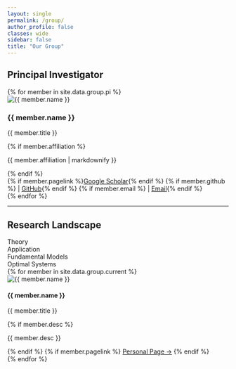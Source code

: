 ```yaml
---
layout: single
permalink: /group/
author_profile: false
classes: wide
sidebar: false
title: "Our Group"
---
```


## Principal Investigator
<div class="pi-container">
  {% for member in site.data.group.pi %}
  <div class="pi-card">
    <img src="{{ member.photolink | relative_url }}" alt="{{ member.name }}" class="pi-photo">
    <div class="pi-info">
      <h3>{{ member.name }}</h3>
      <p class="degree">{{ member.title }}</p>
      {% if member.affiliation %}
        <p class="affiliation">{{ member.affiliation | markdownify }}</p>
      {% endif %}
      <div class="links">
        {% if member.pagelink %}<a href="{{ member.pagelink }}" target="_blank">Google Scholar</a>{% endif %}
        {% if member.github %} | <a href="{{ member.github }}" target="_blank">GitHub</a>{% endif %}
        {% if member.email %} | <a href="mailto:{{ member.email }}">Email</a>{% endif %}
      </div>
    </div>
  </div>
  {% endfor %}
</div>

---

## Research Landscape

<div class="axis-wrapper">
  <!-- 四个轴标签：外侧、沿边居中 -->
  <div class="axis-label-top">Theory</div>
  <div class="axis-label-bottom">Application</div>
  <div class="axis-label-left">Fundamental Models</div>
  <div class="axis-label-right">Optimal Systems</div>

  <div class="research-map">
    <div class="members-layer">
      {% for member in site.data.group.current %}
        <div class="member-dot" 
             style="--x: {{ member.x }}%; --y: {{ member.y }}%;">
          <img src="{{ member.photolink | relative_url }}" alt="{{ member.name }}">
          <div class="tooltip">
            <h4>{{ member.name }}</h4>
            <p class="degree">{{ member.title }}</p>
            {% if member.desc %}<p class="desc">{{ member.desc }}</p>{% endif %}
            {% if member.pagelink %}
              <a href="{{ member.pagelink }}" target="_blank">Personal Page →</a>
            {% endif %}
          </div>
        </div>
      {% endfor %}
    </div>
  </div>
</div>

<script>
document.addEventListener('DOMContentLoaded', () => {
  const map = document.querySelector('.research-map');
  const dots = document.querySelectorAll('.member-dot');
  dots.forEach(dot => {
    dot.addEventListener('click', (e) => {
      e.stopPropagation();
      dots.forEach(d => d.classList.remove('active'));
      dot.classList.add('active');
    });
  });
  map.addEventListener('click', (e) => {
    if (e.target === map) dots.forEach(d => d.classList.remove('active'));
  });
});
</script>

